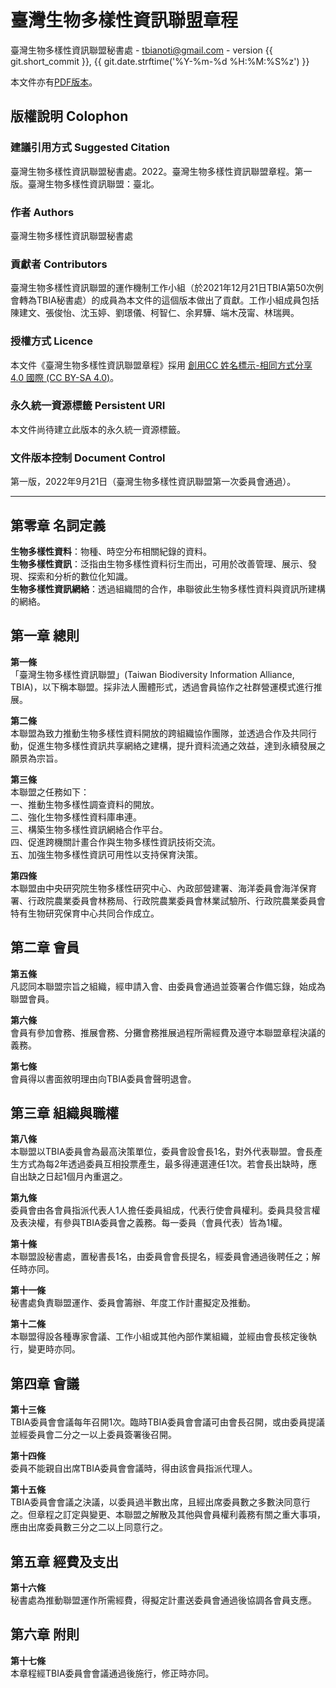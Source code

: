 # 臺灣生物多樣性資訊聯盟章程
臺灣生物多樣性資訊聯盟秘書處 - tbianoti@gmail.com - version {{ git.short_commit }}, {{ git.date.strftime('%Y-%m-%d %H:%M:%S%z') }}

本文件亦有[PDF版本](https://github.com/TBIA/docs/blob/cbf04484c1f6435ca207838cf258f2191bca525a/docs/assets/%E8%87%BA%E7%81%A3%E7%94%9F%E7%89%A9%E5%A4%9A%E6%A8%A3%E6%80%A7%E8%B3%87%E8%A8%8A%E8%81%AF%E7%9B%9F%E7%AB%A0%E7%A8%8B.pdf)。

## **版權說明 Colophon**
### 建議引用方式 Suggested Citation
臺灣生物多樣性資訊聯盟秘書處。2022。臺灣生物多樣性資訊聯盟章程。第一版。臺灣生物多樣性資訊聯盟：臺北。

### 作者 Authors
臺灣生物多樣性資訊聯盟秘書處

### 貢獻者 Contributors
臺灣生物多樣性資訊聯盟的運作機制工作小組（於2021年12月21日TBIA第50次例會轉為TBIA秘書處）的成員為本文件的這個版本做出了貢獻。工作小組成員包括陳建文、張俊怡、沈玉婷、劉璟儀、柯智仁、余昇驊、端木茂甯、林瑞興。

### 授權方式 Licence
本文件《臺灣生物多樣性資訊聯盟章程》採用 [創用CC 姓名標示-相同方式分享 4.0 國際 (CC BY-SA 4.0)](https://creativecommons.org/licenses/by-sa/4.0/deed.zh_TW)。

### 永久統一資源標籤 Persistent URI
本文件尚待建立此版本的永久統一資源標籤。

### 文件版本控制 Document Control
第一版，2022年9月21日（臺灣生物多樣性資訊聯盟第一次委員會通過）。

---
## **第零章	名詞定義**
**生物多樣性資料**：物種、時空分布相關紀錄的資料。<br>
**生物多樣性資訊**：泛指由生物多樣性資料衍生而出，可用於改善管理、展示、發現、探索和分析的數位化知識。<br>
**生物多樣性資訊網絡**：透過組織間的合作，串聯彼此生物多樣性資料與資訊所建構的網絡。

## **第一章	總則**
**第一條** <br>
「臺灣生物多樣性資訊聯盟」(Taiwan	Biodiversity	Information	Alliance,	TBIA)，以下稱本聯盟。採非法人團體形式，透過會員協作之社群營運模式進行推展。

**第二條** <br>
本聯盟為致力推動生物多樣性資料開放的跨組織協作團隊，並透過合作及共同行動，促進生物多樣性資訊共享網絡之建構，提升資料流通之效益，達到永續發展之願景為宗旨。

**第三條** <br>
本聯盟之任務如下：<br>
一、推動生物多樣性調查資料的開放。<br>
二、強化生物多樣性資料庫串連。<br>
三、構築生物多樣性資訊網絡合作平台。<br>
四、促進跨機關計畫合作與生物多樣性資訊技術交流。<br>
五、加強生物多樣性資訊可用性以支持保育決策。

**第四條** <br>
本聯盟由中央研究院生物多樣性研究中心、內政部營建署、海洋委員會海洋保育署、行政院農業委員會林務局、行政院農業委員會林業試驗所、行政院農業委員會特有生物研究保育中心共同合作成立。

## **第二章	會員**
**第五條** <br>
凡認同本聯盟宗旨之組織，經申請入會、由委員會通過並簽署合作備忘錄，始成為聯盟會員。

**第六條** <br>
會員有參加會務、推展會務、分攤會務推展過程所需經費及遵守本聯盟章程決議的義務。

**第七條** <br>
會員得以書面敘明理由向TBIA委員會聲明退會。

## **第三章	組織與職權**
**第八條** <br>
本聯盟以TBIA委員會為最高決策單位，委員會設會長1名，對外代表聯盟。會長產生方式為每2年透過委員互相投票產生，最多得連選連任1次。若會長出缺時，應自出缺之日起1個月內重選之。

**第九條** <br>
委員會由各會員指派代表人1人擔任委員組成，代表行使會員權利。委員具發言權及表決權，有參與TBIA委員會之義務。每一委員（會員代表）皆為1權。

**第十條** <br>
本聯盟設秘書處，置秘書長1名，由委員會會長提名，經委員會通過後聘任之；解任時亦同。

**第十一條** <br>
秘書處負責聯盟運作、委員會籌辦、年度工作計畫擬定及推動。

**第十二條** <br>
本聯盟得設各種專家會議、工作小組或其他內部作業組織，並經由會長核定後執行，變更時亦同。

## **第四章	會議**
**第十三條** <br>
TBIA委員會會議每年召開1次。臨時TBIA委員會會議可由會長召開，或由委員提議並經委員會二分之一以上委員簽署後召開。
	
**第十四條** <br>
委員不能親自出席TBIA委員會會議時，得由該會員指派代理人。
	
**第十五條** <br>
TBIA委員會會議之決議，以委員過半數出席，且經出席委員數之多數決同意行之。但章程之訂定與變更、本聯盟之解散及其他與會員權利義務有關之重大事項，應由出席委員數三分之二以上同意行之。

## **第五章	經費及支出**
**第十六條** <br>
秘書處為推動聯盟運作所需經費，得擬定計畫送委員會通過後協調各會員支應。

## **第六章	附則**
**第十七條** <br>
本章程經TBIA委員會會議通過後施行，修正時亦同。
